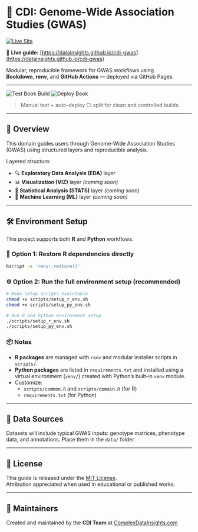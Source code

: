 # 🧬 CDI: Genome-Wide Association Studies (GWAS)

[![Live Site](https://img.shields.io/badge/visit-site-blue?logo=githubpages)](https://datainsights.github.io/cdi-gwas)

📘 **Live guide:** [https://datainsights.github.io/cdi-gwas](https://datainsights.github.io/cdi-gwas)

Modular, reproducible framework for GWAS workflows using  
**Bookdown**, **renv**, and **GitHub Actions** — deployed via GitHub Pages.

---

![Test Book Build](https://github.com/datainsights/cdi-gwas/actions/workflows/test-book.yml/badge.svg)
![Deploy Book](https://github.com/datainsights/cdi-gwas/actions/workflows/deploy-book.yml/badge.svg)

> Manual test + auto-deploy CI split for clean and controlled builds.

---

## 📘 Overview

This domain guides users through Genome-Wide Association Studies (GWAS) using structured layers and reproducible analysis.

Layered structure:

- 🔍 **Exploratory Data Analysis (EDA)** layer
- 📊 **Visualization (VIZ)** layer *(coming soon)*
- 📐 **Statistical Analysis (STATS)** layer *(coming soon)*
- 🧠 **Machine Learning (ML)** layer *(coming soon)*

---

## 🛠️ Environment Setup

This project supports both **R** and **Python** workflows.

### 🔄 Option 1: Restore R dependencies directly

```bash
Rscript -e 'renv::restore()'
```

### ⚙️ Option 2: Run the full environment setup (recommended)

```bash
# Make setup scripts executable
chmod +x scripts/setup_r_env.sh
chmod +x scripts/setup_py_env.sh

# Run R and Python environment setup
./scripts/setup_r_env.sh
./scripts/setup_py_env.sh
```

### 📦 Notes

- **R packages** are managed with `renv` and modular installer scripts in `scripts/`.
- **Python packages** are listed in `requirements.txt` and installed using a virtual environment (`venv/`) created with Python’s built-in `venv` module.
- Customize:
  - `scripts/common.R` and `scripts/domain.R` (for R)
  - `requirements.txt` (for Python)

---

## 📁 Data Sources

Datasets will include typical GWAS inputs: genotype matrices, phenotype data, and annotations. Place them in the `data/` folder.

---

## 📄 License

This guide is released under the [MIT License](LICENSE).  
Attribution appreciated when used in educational or published works.

---

## 🧠 Maintainers

Created and maintained by the **CDI Team** at [ComplexDataInsights.com](https://complexdatainsights.com)
